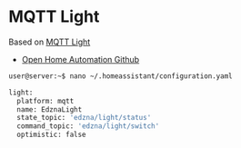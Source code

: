# MQTT Light

Based on [MQTT Light](https://home-assistant.io/components/light.mqtt/)

- [Open Home Automation Github](https://github.com/mertenats/open-home-automation/tree/master/openhome)

```sh
user@server:~$ nano ~/.homeassistant/configuration.yaml
```

```sh
light:
  platform: mqtt
  name: EdznaLight
  state_topic: 'edzna/light/status'
  command_topic: 'edzna/light/switch'
  optimistic: false
```